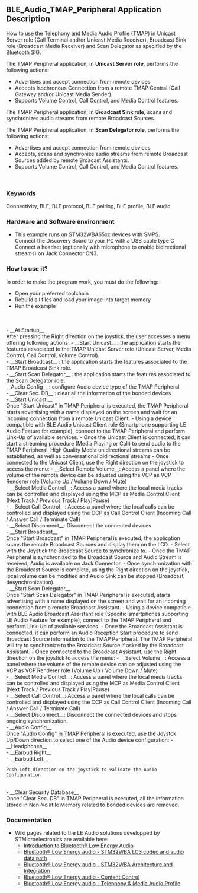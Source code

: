 ## __BLE_Audio_TMAP_Peripheral Application Description__

How to use the Telephony and Media Audio Profile (TMAP) in Unicast Server role (Call Terminal and/or Unicast Media Receiver), Broadcast Sink role (Broadcast Media Receiver) and Scan Delegator as specified by the Bluetooth SIG.


The TMAP Peripheral application, in __Unicast Server role__, performs the following actions:<br>
- Advertises and accept connection from remote devices.<br>
- Accepts Isochronous Connection from a remote TMAP Central (Call Gateway and/or Unicast Media Sender).<br>
- Supports Volume Control, Call Control, and Media Control features.<br>

The TMAP Peripheral application, in __Broadcast Sink role__, scans and synchronizes audio streams from remote Broadcast Sources.<br>

The TMAP Peripheral application, in __Scan Delegator role__, performs the following actions:<br>
- Advertises and accept connection from remote devices.<br>
- Accepts, scans and synchronize audio streams from remote Broadcast Sources added by remote Broacast Assistants.<br>
- Supports Volume Control, Call Control, and Media Control features.<br>
<br>

### __Keywords__

Connectivity, BLE, BLE protocol, BLE pairing, BLE profile, BLE audio

### __Hardware and Software environment__

  - This example runs on STM32WBA65xx devices with SMPS.
  <br>Connect the Discovery Board to your PC with a USB cable type C
  <br>Connect a headset (optionally with microphone to enable bidirectional streams) on Jack Connector CN3.

### __How to use it?__

In order to make the program work, you must do the following:

 - Open your preferred toolchain
 - Rebuild all files and load your image into target memory
 - Run the example
<br>
<br>
 - __At Startup__
 <br>After pressing the Right direction on the joystick, the user accesses a menu offering following actions:
	- __Start Unicast__ : the application starts the features associated to the TMAP Unicast Server role (Unicast Server, Media Control, Call Control, Volume Control).<br>
	- __Start Broadcast__ : the application starts the features associated to the TMAP Broadcast Sink role.<br>
	- __Start Scan Delegator__ : the application starts the features associated to the Scan Delegator role.<br>
   __Audio Config__ : configure Audio device type of the TMAP Peripheral <br>
	- __Clear Sec. DB__ : clear all the information of the bonded devices
<br>
 - __Start Unicast __
<br>Once "Start Unicast" in TMAP Peripheral is executed, the TMAP Peripheral starts advertising with a name displayed on the screen and wait for an incoming connection from a remote Unicast Client.
	- Using a device compatible with BLE Audio Unicast Client role (Smartphone supporting LE Audio Feature for example), connect to the TMAP Peripheral and perform Link-Up of available services.
	- Once the Unicast Client is connected, it can start a streaming procedure (Media Playing or Call) to send audio to the TMAP Peripheral. High Quality Media unidirectional streams can be established, as well as conversational bidirectional streams
	- Once connected to the Unicast Client, use the Right direction on the joystick to access the menu:
	  - __Select Remote Volume__: Access a panel where the volume of the remote device can be adjusted using the VCP as VCP Renderer role (Volume Up / Volume Down / Mute)<br>
	  - __Select Media Control__: Access a panel where the local media tracks can be controlled and displayed using the MCP as Media Control Client (Next Track / Previous Track / Play|Pause)<br>
	  - __Select Call Control__: Access a panel where the local calls can be controlled and displayed using the CCP as Call Control Client (Incoming Call / Answer Call / Terminate Call)<br>
	  - __Select Disconnect__: Disconnect the connected devices
<br>
 - __Start Broadcast__
<br>Once "Start Broadcast" in TMAP Peripheral is executed, the application scans the remote Broadcast Sources and display them on the LCD.
    - Select with the Joystick the Broadcast Source to synchronize to.
    - Once the TMAP Peripheral is synchronized to the Broadcast Source and Audio Stream is received, Audio is available on Jack Connector.
    - Once synchronization with the Broadcast Source is complete, using the Right direction on the joystick, local volume can be modified and Audio Sink can be stopped (Broadcast desynchronization).
<br>
 - __Start Scan Delegator__
<br>Once "Start Scan Delegator" in TMAP Peripheral is executed, starts advertising with a name displayed on the screen and wait for an incoming connection from a remote Broadcast Assistant.
	- Using a device compatible with BLE Audio Broadcast Assistant role (Specific smartphones supporting LE Audio Feature for example), connect to the TMAP Peripheral and perform Link-Up of available services.
	- Once the Broadcast Assistant is connected, it can perform an Audio Reception Start procedure to send Broadcast Source information to the TMAP Peripheral. The TMAP Peripheral will try to synchronize to the Broadcast Source if asked by the Broadcast Assistant.
	- Once connected to the Broadcast Assistant, use the Right direction on the joystick to access the menu:
	  - __Select Volume__: Access a panel where the volume of the remote device can be adjusted using the VCP as VCP Renderer role (Volume Up / Volume Down / Mute)<br>
	  - __Select Media Control__: Access a panel where the local media tracks can be controlled and displayed using the MCP as Media Control Client (Next Track / Previous Track / Play|Pause)<br>
	  - __Select Call Control__: Access a panel where the local calls can be controlled and displayed using the CCP as Call Control Client (Incoming Call / Answer Call / Terminate Call)<br>
	  - __Select Disconnect__: Disconnect the connected devices and stops ongoing synchronization.
<br>
 - __Audio Config__
<br>Once "Audio Config" in TMAP Peripheral is executed, use the Joystck Up/Down direction to select one of the Audio device configuration:
	  - __Headphones__<br>
	  - __Earbud Right__<br>
	  - __Earbud Left__<br>

    Push Left direction on the joystick to validate the Audio Configuration
<br>
 - __Clear Security Database__
<br>Once "Clear Sec. DB" in TMAP Peripheral is executed, all the information stored in Non-Volatile Memory related to bonded devices are removed.

### __Documentation__

   - Wiki pages related to the LE Audio solutions developped by STMicroelectronics are available here:
     - <a href="https://wiki.st.com/stm32mcu/wiki/Connectivity:Introduction_to_Bluetooth_LE_Audio"> Introduction to Bluetooth® Low Energy Audio</a>
	 - <a href="https://wiki.st.com/stm32mcu/wiki/Connectivity:Bluetooth_LE_Audio_-_STM32WBA_LC3_Codec"> Bluetooth® Low Energy audio - STM32WBA LC3 codec and audio data path</a>
     - <a href="https://wiki.st.com/stm32mcu/wiki/Connectivity:Bluetooth_LE_Audio_-_STM32WBA_Architecture_and_Integration"> Bluetooth® Low Energy audio - STM32WBA Architecture and Integration</a>
     - <a href="https://wiki.st.com/stm32mcu/wiki/Connectivity:Bluetooth_LE_Audio_-_Content_Control"> Bluetooth® Low Energy audio - Content Control</a>
     - <a href="https://wiki.st.com/stm32mcu/wiki/Connectivity:Bluetooth_LE_Audio_-_STM32WBA_Telephony_%26_Media_Audio_Profile"> Bluetooth® Low Energy audio - Telephony & Media Audio Profile</a>
